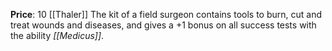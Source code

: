 **Price**: 10 [[Thaler]]
The kit of a field surgeon contains tools to burn, cut and treat wounds and diseases, and gives a +1 bonus on all success tests with the ability *[[Medicus]]*.